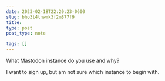 ```yaml
---
date: 2023-02-18T22:20:23-0600
slug: bho3t4tnwmk3f2m877f9
title: 
type: post
post_type: note

tags: []
---
```

What Mastodon instance do you use and why?


I want to sign up, but am not sure which instance to begin with.



